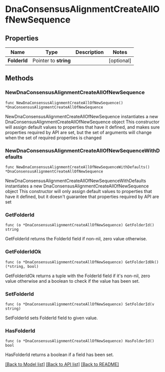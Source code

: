 # DnaConsensusAlignmentCreateAllOfNewSequence

## Properties

Name | Type | Description | Notes
------------ | ------------- | ------------- | -------------
**FolderId** | Pointer to **string** |  | [optional] 

## Methods

### NewDnaConsensusAlignmentCreateAllOfNewSequence

`func NewDnaConsensusAlignmentCreateAllOfNewSequence() *DnaConsensusAlignmentCreateAllOfNewSequence`

NewDnaConsensusAlignmentCreateAllOfNewSequence instantiates a new DnaConsensusAlignmentCreateAllOfNewSequence object
This constructor will assign default values to properties that have it defined,
and makes sure properties required by API are set, but the set of arguments
will change when the set of required properties is changed

### NewDnaConsensusAlignmentCreateAllOfNewSequenceWithDefaults

`func NewDnaConsensusAlignmentCreateAllOfNewSequenceWithDefaults() *DnaConsensusAlignmentCreateAllOfNewSequence`

NewDnaConsensusAlignmentCreateAllOfNewSequenceWithDefaults instantiates a new DnaConsensusAlignmentCreateAllOfNewSequence object
This constructor will only assign default values to properties that have it defined,
but it doesn't guarantee that properties required by API are set

### GetFolderId

`func (o *DnaConsensusAlignmentCreateAllOfNewSequence) GetFolderId() string`

GetFolderId returns the FolderId field if non-nil, zero value otherwise.

### GetFolderIdOk

`func (o *DnaConsensusAlignmentCreateAllOfNewSequence) GetFolderIdOk() (*string, bool)`

GetFolderIdOk returns a tuple with the FolderId field if it's non-nil, zero value otherwise
and a boolean to check if the value has been set.

### SetFolderId

`func (o *DnaConsensusAlignmentCreateAllOfNewSequence) SetFolderId(v string)`

SetFolderId sets FolderId field to given value.

### HasFolderId

`func (o *DnaConsensusAlignmentCreateAllOfNewSequence) HasFolderId() bool`

HasFolderId returns a boolean if a field has been set.


[[Back to Model list]](../README.md#documentation-for-models) [[Back to API list]](../README.md#documentation-for-api-endpoints) [[Back to README]](../README.md)


